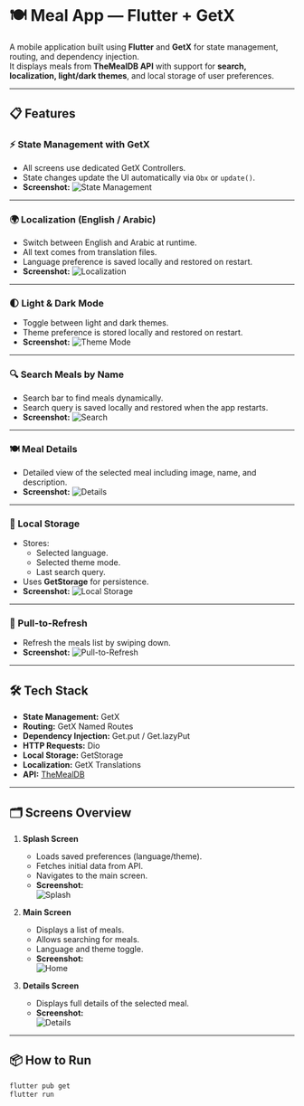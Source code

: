 # 🍽 Meal App — Flutter + GetX

A mobile application built using **Flutter** and **GetX** for state management, routing, and dependency injection.  
It displays meals from **TheMealDB API** with support for **search, localization, light/dark themes**, and local storage of user preferences.

---

## 📋 Features

### ⚡ State Management with GetX
- All screens use dedicated GetX Controllers.
- State changes update the UI automatically via `Obx` or `update()`.
- **Screenshot:**
  ![State Management](screenshots/features/state_management.png)

---

### 🌍 Localization (English / Arabic)
- Switch between English and Arabic at runtime.
- All text comes from translation files.
- Language preference is saved locally and restored on restart.
- **Screenshot:**
  ![Localization](screenshots/features/localization.png)

---

### 🌓 Light & Dark Mode
- Toggle between light and dark themes.
- Theme preference is stored locally and restored on restart.
- **Screenshot:**
  ![Theme Mode](screenshots/features/theme_mode.png)

---

### 🔍 Search Meals by Name
- Search bar to find meals dynamically.
- Search query is saved locally and restored when the app restarts.
- **Screenshot:**
  ![Search](screenshots/features/search.png)

---

### 🍽 Meal Details
- Detailed view of the selected meal including image, name, and description.
- **Screenshot:**
  ![Details](screenshots/features/details.png)

---

### 💾 Local Storage
- Stores:
  - Selected language.
  - Selected theme mode.
  - Last search query.
- Uses **GetStorage** for persistence.
- **Screenshot:**
  ![Local Storage](screenshots/features/local_storage.png)

---

### 🔁 Pull-to-Refresh
- Refresh the meals list by swiping down.
- **Screenshot:**
  ![Pull-to-Refresh](screenshots/features/pull_to_refresh.png)

---

## 🛠 Tech Stack

- **State Management:** GetX  
- **Routing:** GetX Named Routes  
- **Dependency Injection:** Get.put / Get.lazyPut  
- **HTTP Requests:** Dio  
- **Local Storage:** GetStorage  
- **Localization:** GetX Translations  
- **API:** [TheMealDB](https://www.themealdb.com/api.php)  

---

## 🗂 Screens Overview

1. **Splash Screen**  
   - Loads saved preferences (language/theme).  
   - Fetches initial data from API.  
   - Navigates to the main screen.  
   - **Screenshot:**  
     ![Splash](screenshots/screens/splash.png)

2. **Main Screen**  
   - Displays a list of meals.  
   - Allows searching for meals.  
   - Language and theme toggle.  
   - **Screenshot:**  
     ![Home](screenshots/screens/home.png)

3. **Details Screen**  
   - Displays full details of the selected meal.  
   - **Screenshot:**  
     ![Details](screenshots/screens/details.png)

---

## 📦 How to Run

```bash
flutter pub get
flutter run
